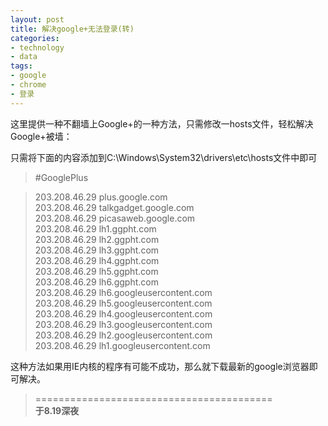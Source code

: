 ```yaml
---
layout: post
title: 解决google+无法登录(转)
categories:
- technology
- data
tags:
- google
- chrome
- 登录
---
```


这里提供一种不翻墙上Google+的一种方法，只需修改一hosts文件，轻松解决Google+被墙：

只需将下面的内容添加到C:\Windows\System32\drivers\etc\hosts文件中即可

>  #GooglePlus

> 203\.208\.46\.29 plus.google.com  
> 203\.208\.46\.29 talkgadget.google.com  
> 203\.208\.46\.29 picasaweb.google.com  
> 203\.208\.46\.29 lh1.ggpht.com  
> 203\.208\.46\.29 lh2.ggpht.com  
> 203\.208\.46\.29 lh3.ggpht.com  
> 203\.208\.46\.29 lh4.ggpht.com  
> 203\.208\.46\.29 lh5.ggpht.com  
> 203\.208\.46\.29 lh6.ggpht.com  
> 203\.208\.46\.29 lh6.googleusercontent.com  
> 203\.208\.46\.29 lh5.googleusercontent.com  
> 203\.208\.46\.29 lh4.googleusercontent.com  
> 203\.208\.46\.29 lh3.googleusercontent.com  
> 203\.208\.46\.29 lh2.googleusercontent.com  
> 203\.208\.46\.29 lh1.googleusercontent.com  

这种方法如果用IE内核的程序有可能不成功，那么就下载最新的google浏览器即可解决。


> =========================================          
> __于8.19深夜__     